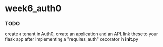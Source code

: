 # week6_auth0

###  TODO 
create a tenant in Auth0, create an application and an API. link these to your flask app after implementing a "requires_auth" decorator in __init__.py 

 
